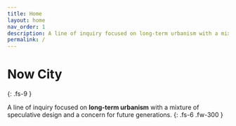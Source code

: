 ```yaml
---
title: Home
layout: home
nav_order: 1
description: A line of inquiry focused on long-term urbanism with a mixture of speculative design and a concern for future generations.
permalink: /
---
```


# Now City
{: .fs-9 }

A line of inquiry focused on **long-term urbanism** with a mixture of speculative design and a concern for future generations.
{: .fs-6 .fw-300 }


